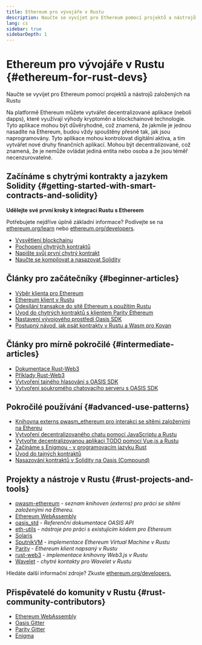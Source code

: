 ```yaml
---
title: Ethereum pro vývojáře v Rustu
description: Naučte se vyvíjet pro Ethereum pomocí projektů a nástrojů založených na Rustu
lang: cs
sidebar: true
sidebarDepth: 1
---
```


# Ethereum pro vývojáře v Rustu {#ethereum-for-rust-devs}

<div class="featured">Naučte se vyvíjet pro Ethereum pomocí projektů a nástrojů založených na Rustu</div>

Na platformě Ethereum můžete vytvářet decentralizované aplikace (neboli dapps), které využívají výhody kryptoměn a blockchainové technologie. Tyto aplikace mohou být důvěryhodné, což znamená, že jakmile je jednou nasadíte na Ethereum, budou vždy spouštěny přesně tak, jak jsou naprogramovány. Tyto aplikace mohou kontrolovat digitální aktiva, a tím vytvářet nové druhy finančních aplikací. Mohou být decentralizované, což znamená, že je nemůže ovládat jediná entita nebo osoba a že jsou téměř necenzurovatelné.

## Začínáme s chytrými kontrakty a jazykem Solidity {#getting-started-with-smart-contracts-and-solidity}

**Udělejte své první kroky k integraci Rustu s Ethereem**

Potřebujete nejdříve úplně základní informace? Podívejte se na [ethereum.org/learn](/learn/) nebo [ethereum.org/developers](/developers/).

- [Vysvětlení blockchainu](https://kauri.io/article/d55684513211466da7f8cc03987607d5/blockchain-explained)
- [Pochopení chytrých kontraktů](https://kauri.io/article/e4f66c6079e74a4a9b532148d3158188/ethereum-101-part-5-the-smart-contract)
- [Napište svůj první chytrý kontrakt](https://kauri.io/article/124b7db1d0cf4f47b414f8b13c9d66e2/remix-ide-your-first-smart-contract)
- [Naučte se kompilovat a nasazovat Solidity](https://kauri.io/article/973c5f54c4434bb1b0160cff8c695369/understanding-smart-contract-compilation-and-deployment)

## Články pro začátečníky {#beginner-articles}

- [Výběr klienta pro Ethereum](https://www.trufflesuite.com/docs/truffle/reference/choosing-an-ethereum-client)
- [Ethereum klient v Rustu](https://wiki.parity.io/Setup)
- [Odesílání transakce do sítě Ethereum s použitím Rustu](https://kauri.io/article/97c85229c66445759bb0ce642224d364/sending-ethereum-transactions-with-rust)
- [Úvod do chytrých kontraktů s klientem Parity Ethereum](https://wiki.parity.io/Smart-Contracts)
- [Nastavení vývojového prostředí Oasis SDK](https://docs.oasis.dev/quickstart.html#set-up-the-oasis-sdk)
- [Postupný návod, jak psát kontrakty v Rustu a Wasm pro Kovan](https://github.com/paritytech/pwasm-tutorial)

## Články pro mírně pokročilé {#intermediate-articles}

- [Dokumentace Rust-Web3](https://tomusdrw.github.io/rust-web3/web3/index.html)
- [Příklady Rust-Web3](https://github.com/tomusdrw/rust-web3/blob/master/examples)
- [Vytvoření tajného hlasování s OASIS SDK](https://docs.oasis.dev/tutorials/ballot.html#prerequisites)
- [Vytvoření soukromého chatovacího serveru s OASIS SDK](https://docs.oasis.dev/tutorials/messaging.html#prerequisites)

## Pokročilé používání {#advanced-use-patterns}

- [Knihovna externs pwasm_ethereum pro interakci se sítěmi založenými na Ethereu](https://paritytech.github.io/pwasm-ethereum/pwasm_ethereum/)
- [Vytvoření decentralizovaného chatu pomocí JavaScriptu a Rustu](https://medium.com/perlin-network/build-a-decentralized-chat-using-javascript-rust-webassembly-c775f8484b52)
- [Vytvořte decentralizovanou aplikaci TODO pomocí Vue.js a Rustu](https://medium.com/@jjmace01/build-a-decentralized-todo-app-using-vue-js-rust-webassembly-5381a1895beb)
- [Začínáme s Enigmou - v programovacím jazyku Rust](https://blog.enigma.co/getting-started-with-discovery-the-rust-programming-language-4d1e0b06de15)
- [Úvod do tajných kontraktů](https://blog.enigma.co/getting-started-with-enigma-an-intro-to-secret-contracts-cdba4fe501c2)
- [Nasazování kontraktů v Solidity na Oasis (Compound)](https://docs.oasis.dev/tutorials/deploy-solidity.html#deploy-using-truffle)

## Projekty a nástroje v Rustu {#rust-projects-and-tools}

- [pwasm-ethereum](https://github.com/paritytech/pwasm-ethereum) - _seznam knihoven (externs) pro práci se sítěmi založenými na Ethereu._
- [Ethereum WebAssembly](https://ewasm.readthedocs.io/en/mkdocs/)
- [oasis_std](https://docs.rs/oasis-std/0.2.7/oasis_std/) - _Referenční dokumentace OASIS API_
- [eth-utils](https://github.com/ethereum/eth-utils/) - _nástroje pro práci s existujícím kódem pro Ethereum_
- [Solaris](https://github.com/paritytech/sol-rs)
- [SputnikVM](https://github.com/sorpaas/rust-evm) - _implementace Ethereum Virtual Machine v Rustu_
- [Parity](https://github.com/paritytech/parity-ethereum) - _Ethereum klient napsaný v Rustu_
- [rust-web3](https://github.com/tomusdrw/rust-web3) - _implementace knihovny Web3.js v Rustu_
- [Wavelet](https://wavelet.perlin.net/docs/smart-contracts) - _chytré kontakty pro Wavelet v Rustu_

Hledáte další informační zdroje? Zkuste [ethereum.org/developers.](/developers/)

## Přispěvatelé do komunity v Rustu {#rust-community-contributors}

- [Ethereum WebAssembly](https://gitter.im/ewasm/Lobby)
- [Oasis Gitter](https://gitter.im/Oasis-official/Lobby)
- [Parity Gitter](https://gitter.im/paritytech/parity)
- [Enigma](https://discord.gg/SJK32GY)
